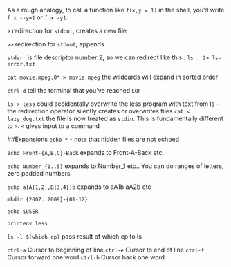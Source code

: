 As a rough analogy, to call a function like `f(x,y = 1)` in the shell, you’d write `f x --y=1` or `f x -y1`.

`>` redirection for `stdout`, creates a new file

`>>` redirection for `stdout`, appends

`stderr` is file descriptor number 2, so we can redirect like this :  `ls . 2> ls-error.txt`

`cat movie.mpeg.0* > movie.mpeg` the wildcards will expand in sorted order

`ctrl-d` tell the terminal that you've reached `EOF`


`ls > less` could accidentally overwrite the less program with text from ls - the redirection operator silently creates or overwrites files
`cat < lazy_dog.txt` the file is now treated as `stdin`.  This is fundamentally different to `>`. `<` gives input to a command

##Expansions
`echo *` - note that hidden files are not echoed

`echo Front-{A,B,C}-Back` expands to Front-A-Back etc.

`echo Number_{1..5}` expands to Number_1 etc..  You can do ranges of letters, zero padded numbers

`echo a{A{1,2},B{3,4}}b` expands to aA1b aA2b etc

`mkdir {2007..2009}-{01-12}`

`echo $USER`

`printenv less`

`ls -l $(which cp)` pass result of which cp to ls

`ctrl-a` Cursor to beginning of line
`ctrl-e` Cursor to end of line
`ctrl-f` Cursor forward one word
`ctrl-b` Cursor back one word
